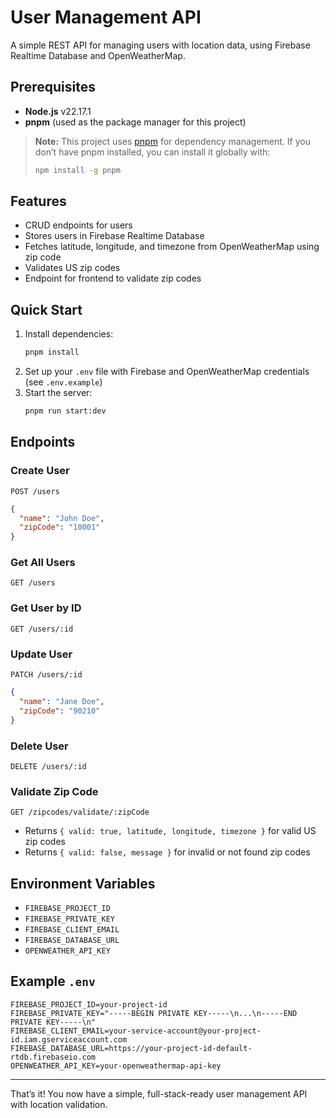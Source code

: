 # User Management API

A simple REST API for managing users with location data, using Firebase Realtime Database and OpenWeatherMap.

## Prerequisites

- **Node.js** v22.17.1
- **pnpm** (used as the package manager for this project)

> **Note:**
> This project uses [pnpm](https://pnpm.io/) for dependency management.
> If you don’t have pnpm installed, you can install it globally with:
>
> ```bash
> npm install -g pnpm
> ```

## Features

- CRUD endpoints for users
- Stores users in Firebase Realtime Database
- Fetches latitude, longitude, and timezone from OpenWeatherMap using zip code
- Validates US zip codes
- Endpoint for frontend to validate zip codes

## Quick Start

1. Install dependencies:
   ```bash
   pnpm install
   ```
2. Set up your `.env` file with Firebase and OpenWeatherMap credentials (see `.env.example`)
3. Start the server:
   ```bash
   pnpm run start:dev
   ```

## Endpoints

### Create User

`POST /users`

```json
{
  "name": "John Doe",
  "zipCode": "10001"
}
```

### Get All Users

`GET /users`

### Get User by ID

`GET /users/:id`

### Update User

`PATCH /users/:id`

```json
{
  "name": "Jane Doe",
  "zipCode": "90210"
}
```

### Delete User

`DELETE /users/:id`

### Validate Zip Code

`GET /zipcodes/validate/:zipCode`

- Returns `{ valid: true, latitude, longitude, timezone }` for valid US zip codes
- Returns `{ valid: false, message }` for invalid or not found zip codes

## Environment Variables

- `FIREBASE_PROJECT_ID`
- `FIREBASE_PRIVATE_KEY`
- `FIREBASE_CLIENT_EMAIL`
- `FIREBASE_DATABASE_URL`
- `OPENWEATHER_API_KEY`

## Example `.env`

```
FIREBASE_PROJECT_ID=your-project-id
FIREBASE_PRIVATE_KEY="-----BEGIN PRIVATE KEY-----\n...\n-----END PRIVATE KEY-----\n"
FIREBASE_CLIENT_EMAIL=your-service-account@your-project-id.iam.gserviceaccount.com
FIREBASE_DATABASE_URL=https://your-project-id-default-rtdb.firebaseio.com
OPENWEATHER_API_KEY=your-openweathermap-api-key
```

---

That’s it! You now have a simple, full-stack-ready user management API with location validation.
